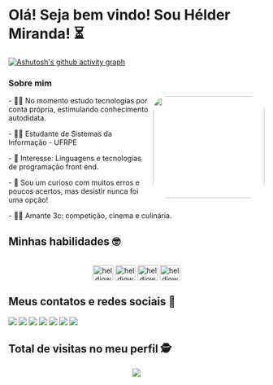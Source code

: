 # Olá! Seja bem vindo! Sou Hélder Miranda! ⏳
 
[![Ashutosh's github activity graph](https://github-readme-activity-graph.cyclic.app/graph?username=heldjow&bg_color=0f0f0f&color=0a308a&line=5359ac&point=0a308a&area=true&hide_border=true)](https://github.com/ashutosh00710/github-readme-activity-graph)
 
 ### Sobre mim
<div style="display: inline_block"  >
  <img align="right" width="220" height="200" style="border-radius:30px;" src="https://media.tenor.com/Ojl7Cdv6yB0AAAAC/rainbow-spongebob.giff" />
  <p> - 👨‍💻 No momento estudo tecnologias por conta própria, estimulando conhecimento autodidata. </p>
  <p> - 👨‍🎓 Estudante de Sistemas da Informação - UFRPE </p>
  <p> - 🎯 Interesse: Linguagens e tecnologias de programação front end. </p>
  <p> - 🦊 Sou um curioso com muitos erros e poucos acertos, mas desistir nunca foi uma opção! </p>
  <p> - 🖖🏼 Amante 3c: competição, cinema e culinária. </p>
</div>

  ## Minhas habilidades 🤓
 <div style="display: inline_block" align="center"><br>
  <img align="center" alt="heldjow-HTML" height="30" width="40" src="https://cdn.jsdelivr.net/gh/devicons/devicon/icons/html5/html5-original.svg">
  <img align="center" alt="heldjow-CSS" height="30" width="40" src="https://cdn.jsdelivr.net/gh/devicons/devicon/icons/css3/css3-original.svg">
  <img align="center" alt="heldjow-Js" height="30" width="40" src="https://cdn.jsdelivr.net/gh/devicons/devicon/icons/javascript/javascript-original.svg">
  <img align="center" alt="heldjow-Java" height="30" width="40" src="https://cdn.jsdelivr.net/gh/devicons/devicon/icons/java/java-original.svg">
</div>

 
  ## Meus contatos e redes sociais 📳
 <div>
  <a href="https://www.youtube.com/channel/UCbjFZ11JtFweB2I0l017hCA" target="_blank"><img src="https://img.shields.io/badge/YouTube-FF0000?style=for-the-badge&logo=youtube&logoColor=white" target="_blank"></a>
  <a href="https://www.instagram.com/heldjow/" target="_blank"><img src="https://img.shields.io/badge/-Instagram-%23E4405F?style=for-the-badge&logo=instagram&logoColor=white" target="_blank"></a>
 	<a href="https://www.twitch.tv/heldjow" target="_blank"><img src="https://img.shields.io/badge/Twitch-9146FF?style=for-the-badge&logo=twitch&logoColor=white" target="_blank"></a>
   <a href = "https://mail.google.com/mail/u/0/x/1b69fk6md45m3-/"><img src="https://img.shields.io/badge/Gmail-D14836?style=for-the-badge&logo=gmail&logoColor=white" target="_blank"></a>
  <a href="https://www.linkedin.com/in/h%C3%A9lder-miranda-1385a6170/" target="_blank"><img src="https://img.shields.io/badge/-LinkedIn-%230077B5?style=for-the-badge&logo=linkedin&logoColor=white" target="_blank"></a> 
  <a href="https://discord.gg/ykexYkcxaS" target="_blank"><img src="https://img.shields.io/badge/Discord-7289DA?style=for-the-badge&logo=discord&logoColor=white" target="_blank"></a>
  <a href="https://web.telegram.org/z/#-907258056" target="_blank"><img src="https://img.shields.io/badge/Telegram-2CA5E0?style=for-the-badge&logo=telegram&logoColor=white" target="_blank"></a>
 </div>

 ## Total de visitas no meu perfil :detective:
 <div>
  <p align="center"> 
   <img alingn="center" src="https://profile-counter.glitch.me/heldjow/count.svg" />
  </p>
 </div>


